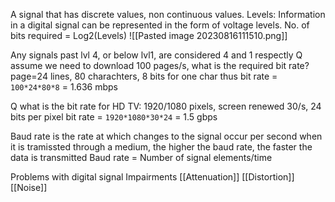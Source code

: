 A signal that has discrete values, non continuous values.
Levels: Information in a digital signal can be represented in the form of voltage levels.
No. of bits required = Log2(Levels)
![[Pasted image 20230816111510.png]]

Any signals past lvl 4, or below lvl1, are considered 4 and 1 respectly
Q assume we need to download 100 pages/s, what is the required bit rate?
	page=24 lines, 80 charachters, 8 bits for one char
	thus bit rate = `100*24*80*8` = 1.636 mbps

Q what is the bit rate for HD TV:
	1920/1080 pixels, screen renewed 30/s, 24 bits per pixel
	bit rate = `1920*1080*30*24` = 1.5 gbps

Baud rate is the rate at which changes to the signal occur per second when it is tramissted through a medium, the higher the baud rate, the faster the data is transmitted
Baud rate = Number of signal elements/time

Problems with digital signal Impairments
[[Attenuation]]
[[Distortion]]
[[Noise]]